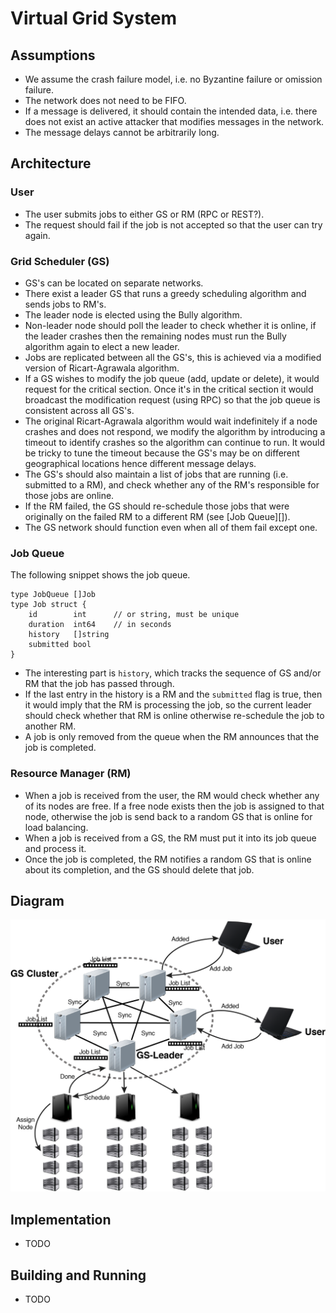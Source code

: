 # Virtual Grid System

## Assumptions
* We assume the crash failure model, i.e. no Byzantine failure or omission failure.
* The network does not need to be FIFO.
* If a message is delivered, it should contain the intended data, i.e. there does not exist an active attacker that modifies messages in the network.
* The message delays cannot be arbitrarily long.

## Architecture
### User
* The user submits jobs to either GS or RM (RPC or REST?).
* The request should fail if the job is not accepted so that the user can try again.

### Grid Scheduler (GS)
* GS's can be located on separate networks.
* There exist a leader GS that runs a greedy scheduling algorithm and sends jobs to RM's.
* The leader node is elected using the Bully algorithm.
* Non-leader node should poll the leader to check whether it is online, if the leader crashes then the remaining nodes must run the Bully algorithm again to elect a new leader.
* Jobs are replicated between all the GS's, this is achieved via a modified version of Ricart-Agrawala algorithm.
* If a GS wishes to modify the job queue (add, update or delete), it would request for the critical section. Once it's in the critical section it would broadcast the modification request (using RPC) so that the job queue is consistent across all GS's.
* The original Ricart-Agrawala algorithm would wait indefinitely if a node crashes and does not respond, we modify the algorithm by introducing a timeout to identify crashes so the algorithm can continue to run. It would be tricky to tune the timeout because the GS's may be on different geographical locations hence different message delays.
* The GS's should also maintain a list of jobs that are running (i.e. submitted to a RM), and check whether any of the RM's responsible for those jobs are online.
* If the RM failed, the GS should re-schedule those jobs that were originally on the failed RM to a different RM (see [Job Queue][]).
* The GS network should function even when all of them fail except one.

### Job Queue
The following snippet shows the job queue.
```
type JobQueue []Job
type Job struct {
    id        int      // or string, must be unique
    duration  int64    // in seconds
    history   []string
    submitted bool
}
```
* The interesting part is `history`, which tracks the sequence of GS and/or RM that the job has passed through.
* If the last entry in the history is a RM and the `submitted` flag is true, then it would imply that the RM is processing the job, so the current leader should check whether that RM is online otherwise re-schedule the job to another RM.
* A job is only removed from the queue when the RM announces that the job is completed.

### Resource Manager (RM)
* When a job is received from the user, the RM would check whether any of its nodes are free. If a free node exists then the job is assigned to that node, otherwise the job is send back to a random GS that is online for load balancing.
* When a job is received from a GS, the RM must put it into its job queue and process it.
* Once the job is completed, the RM notifies a random GS that is online about its completion, and the GS should delete that job.

## Diagram
![Diagram](/diagram.png?raw=true "Diagram")

## Implementation
* TODO

## Building and Running
* TODO

